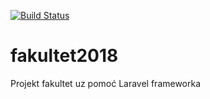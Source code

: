 [![Build Status](https://travis-ci.org/algebrateam/fakultet2018.svg?branch=master)](https://travis-ci.org/algebrateam/fakultet2018)


# fakultet2018
Projekt fakultet uz pomoć Laravel frameworka
